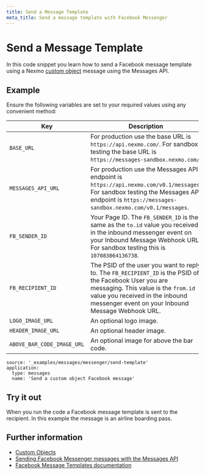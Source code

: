 ```yaml
---
title: Send a Message Template
meta_title: Send a message template with Facebook Messenger
---
```


# Send a Message Template

In this code snippet you learn how to send a Facebook message template using a Nexmo [custom object](/messages/concepts/custom-objects) message using the Messages API.

## Example

Ensure the following variables are set to your required values using any convenient method:

Key | Description
-- | --
`BASE_URL` | For production use the base URL is `https://api.nexmo.com/`. For sandbox testing the base URL is `https://messages-sandbox.nexmo.com/`.
`MESSAGES_API_URL` | For production use the Messages API endpoint is `https://api.nexmo.com/v0.1/messages`. For sandbox testing the Messages API endpoint is `https://messages-sandbox.nexmo.com/v0.1/messages`.
`FB_SENDER_ID` | Your Page ID. The `FB_SENDER_ID` is the same as the `to.id` value you received in the inbound messenger event on your Inbound Message Webhook URL. For sandbox testing this is `107083064136738`.
`FB_RECIPIENT_ID` | The PSID of the user you want to reply to. The `FB_RECIPIENT_ID` is the PSID of the Facebook User you are messaging. This value is the `from.id` value you received in the inbound messenger event on your Inbound Message Webhook URL.
`LOGO_IMAGE_URL` | An optional logo image.
`HEADER_IMAGE_URL` | An optional header image.
`ABOVE_BAR_CODE_IMAGE_URL` | An optional image for above the bar code.

```code_snippets
source: '_examples/messages/messenger/send-template'
application:
  type: messages
  name: 'Send a custom object Facebook message'
```

## Try it out

When you run the code a Facebook message template is sent to the recipient. In this example the message is an airline boarding pass.

## Further information

* [Custom Objects](/messages/concepts/custom-objects)
* [Sending Facebook Messenger messages with the Messages API](/use-cases/sending-facebook-messenger-messages-with-messages-api)
* [Facebook Message Templates documentation](https://developers.facebook.com/docs/messenger-platform/send-messages/templates/)
